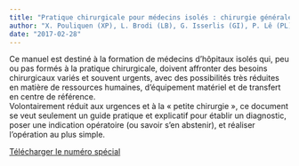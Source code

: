 ```yaml
---
title: "Pratique chirurgicale pour médecins isolés : chirurgie générale et viscérale"
author: "X. Pouliquen (XP), L. Brodi (LB), G. Isserlis (GI), P. Lê (PL), J. P.  Lechaux (JPL), G. Pascal (GP), F. Pernin (FP), Chirurgie solidaire"
date: "2017-02-28"
---
```


<div class="teaser"><p>Ce manuel est destiné à la formation de médecins d’hôpitaux isolés qui, peu ou pas formés à la pratique chirurgicale, doivent affronter des besoins chirurgicaux variés et souvent urgents, avec des possibilités très réduites en matière de ressources humaines, d’équipement matériel et de transfert en centre de référence.<br />
Volontairement réduit aux urgences et à la « petite chirurgie », ce document se veut seulement un guide pratique et explicatif pour établir un diagnostic, poser une indication opératoire (ou savoir s’en abstenir), et réaliser l’opération au plus simple.</p></div>

<a href="CS_ManuelChirViscGenV6.pdf" target="_blank">Télécharger le numéro spécial</a>
